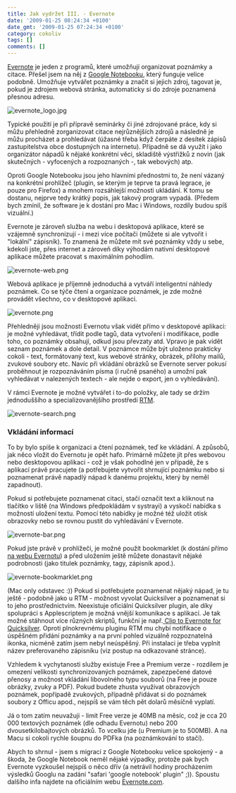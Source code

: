 ```yaml
---
title: Jak vydržet III. - Evernote
date: '2009-01-25 08:24:34 +0100'
date_gmt: '2009-01-25 07:24:34 +0100'
category: cokoliv
tags: []
comments: []
---
```

<p><a href="https://evernote.com">Evernote</a> je jeden z programů, které umožňují organizovat poznámky a citace. Přešel jsem na něj z <a href="https://www.google.com/notebook/">Google Notebooku</a>, který funguje velice podobně. Umožňuje vytvářet poznámky a značit si jejich zdroj, tagovat je, pokud je zdrojem webová stránka, automaticky si do zdroje poznamená přesnou adresu.</p>
<p><img src='/assets/migrated/wp-uploads/2009/01/evernote_logo.jpg' alt='evernote_logo.jpg' /></p>
<p>Typické použití je při přípravě seminárky či jiné zdrojované práce, kdy si můžu přehledně zorganizovat citace nejrůznějších zdrojů a následně je můžu procházet a prohledávat (úžasné třeba když čerpáte z desítek zápisů zastupitelstva obce dostupných na internetu). Případně se dá využít i jako organizátor nápadů k nějaké konkrétní věci, skladiště výstřižků z novin (jak skutečných - vyfocených a rozpoznaných -, tak webových) atp.</p>
<p>Oproti Google Notebooku jsou jeho hlavními přednostmi to, že není vázaný na konkrétní prohlížeč (plugin, se kterým je teprve ta pravá legrace, je pouze pro Firefox) a mnohem rozsáhlejší možnosti ukládání. K tomu se dostanu, nejprve tedy krátký popis, jak takový program vypadá. (Předem bych zmínil, že software je k dostání pro Mac i Windows, rozdíly budou spíš vizuální.)</p>
<p>Evernote je zároveň služba na webu i desktopová aplikace, které se vzájemně synchronizují - i mezi více počítači (můžete si ale vytvořit i "lokální" zápisník). To znamená že můžete mít své poznámky vždy u sebe, kdekoli jste, přes internet a zároveň díky výhodám nativní desktopové aplikace můžete pracovat s maximálním pohodlím.</p>
<p><img src='/assets/migrated/wp-uploads/2009/01/evernote-web.png' alt='evernote-web.png' /></p>
<p>Webová aplikace je příjemně jednoduchá a vytváří inteligentní náhledy poznámek. Co se týče čtení a organizace poznámek, je zde možné provádět všechno, co v desktopové aplikaci.</p>
<p><img src='/assets/migrated/wp-uploads/2009/01/evernote.png' alt='evernote.png' /></p>
<p>Přehledněji jsou možnosti Evernotu však vidět přímo v desktopové aplikaci: je možné vyhledávat, třídit podle tagů, data vytvoření i modifikace, podle toho, co poznámky obsahují, odkud jsou převzaty atd. Vpravo je pak vidět seznam poznámek a dole detail. V poznámce může být uloženo prakticky cokoli - text, formátovaný text, kus webové stránky, obrázek, přílohy mailů, zvukové soubory etc. Navíc při vkládání obrázků se Evernote server pokusí proběhnout je rozpoznáváním písma (i ručně psaného) a umožní pak vyhledávat v nalezených textech - ale nejde o export, jen o vyhledávání).</p>
<p>V rámci Evernote je možné vytvářet i to-do položky, ale tady se držím jednoduššího a specializovanějšího prostředí <a href="https://podnebi.jan-martinek.com/?p=900">RTM</a>.</p>
<p><img src='/assets/migrated/wp-uploads/2009/01/evernote-search.png' alt='evernote-search.png' /></p>
<h3>Vkládání informací</h3>
<p>To by bylo spíše k organizaci a čtení poznámek, teď ke vkládání. A způsobů, jak něco vložit do Evernotu je opět hafo. Primárně můžete jít přes webovou nebo desktopovou aplikaci - což je však pohodlné jen v případě, že s aplikací právě pracujete (a potřebujete vytvořit shrnující poznámku nebo si poznamenat právě napadlý nápad k danému projektu, který by neměl zapadnout).</p>
<p>Pokud si potřebujete poznamenat citaci, stačí označit text a kliknout na tlačítko v liště (na Windows předpokládám v systrayi) a vyskočí nabídka s možností uložení textu. Pomocí této nabídky je možné též uložit otisk obrazovky nebo se rovnou pustit do vyhledávání v Evernote.</p>
<p><img src='/assets/migrated/wp-uploads/2009/01/evernote-bar.png' alt='evernote-bar.png' /></p>
<p>Pokud jste právě v prohlížeči, je možné použít bookmarklet (k dostání přímo <a href="https://evernote.com/about/download/">na webu Evernotu</a>) a před uložením ještě můžete donastavit nějaké podrobnosti (jako titulek poznámky, tagy, zápisník apod.).</p>
<p><img src='/assets/migrated/wp-uploads/2009/01/evernote-bookmarklet.png' alt='evernote-bookmarklet.png' /></p>
<p>(Mac only odstavec :)) Pokud si potřebujete poznamenat nějaký nápad, je tu ještě - podobně jako u RTM - možnost vyvolat Quicksilver a poznamenat si to jeho prostřednictvím. Neexistuje oficiální Quicksilver plugin, ale díky spolupráci s Applescriptem je možná vnější komunikace s aplikací. Je tak možné stáhnout více různých skriptů, funkční je např.<a href="https://www.macosxhints.com/article.php?story=20081002082657926"> Clip to Evernote for Quicksilver</a>. Oproti plnokrevnému pluginu RTM mu chybí notifikace o úspěšném přidání poznámky a na první pohled vizuálně rozpoznatelná ikonka, nicméně zatím jsem nebyl neúspěšný. Při instalaci je třeba vyplnit název preferovaného zápisníku (viz postup na odkazované stránce).</p>
<p>Vzhledem k vychytanosti služby existuje Free a Premium verze - rozdílem je omezení velikosti synchronizovaných poznámek, zapezpečené datové přenosy a možnost vkládání libovolného typu souborů (na Free je pouze obrázky, zvuky a PDF). Pokud budete zhusta využívat obrazových poznámek, popřípadě zvukových, případně přidávat si do poznámek soubory z Officu apod., nejspíš se vám těch pět dolarů měsíčně vyplatí. </p>
<p>Já o tom zatím neuvažuji - limit Free verze je 40MB na měsíc, což je cca 20 000 textových poznámek (dle odhadu Evernotu) nebo 200 dvousetkilobajtových obrázků. To vcelku jde (u Premium je to 500MB). A na Macu si cokoli rychle šoupnu do PDFka (na poznámkování to stačí).</p>
<p>Abych to shrnul - jsem s migrací z Google Notebooku velice spokojený - a škoda, že Google Notebook neměl nějaké výpadky, protože pak bych Evernote vyzkoušel nejspíš o něco dřív (a netrávil hodiny procházením výsledků Googlu na zadání "safari 'google notebook' plugin" ;)). Spoustu dalšího infa najdete na oficiálním webu <a href="https://www.evernote.com/">Evernote.com</a>.</p>
